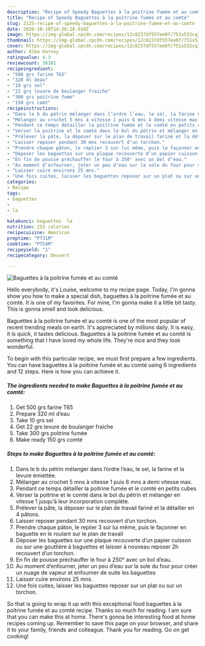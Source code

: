 ```yaml
---
description: "Recipe of Speedy Baguettes à la poitrine fumée et au comté"
title: "Recipe of Speedy Baguettes à la poitrine fumée et au comté"
slug: 2125-recipe-of-speedy-baguettes-a-la-poitrine-fumee-et-au-comte
date: 2020-10-10T14:28:28.010Z
image: https://img-global.cpcdn.com/recipes/12c8237df557ee0f/751x532cq70/baguettes-a-la-poitrine-fumee-et-au-comte-photo-principale-de-la-recette.jpg
thumbnail: https://img-global.cpcdn.com/recipes/12c8237df557ee0f/751x532cq70/baguettes-a-la-poitrine-fumee-et-au-comte-photo-principale-de-la-recette.jpg
cover: https://img-global.cpcdn.com/recipes/12c8237df557ee0f/751x532cq70/baguettes-a-la-poitrine-fumee-et-au-comte-photo-principale-de-la-recette.jpg
author: Alma Harvey
ratingvalue: 4.3
reviewcount: 38101
recipeingredient:
- "500 grs farine T65"
- "320 ml deau"
- "10 grs sel"
- "22 grs levure de boulanger fraiche"
- "300 grs poitrine fume"
- "150 grs comt"
recipeinstructions:
- "Dans le b du pétrin mélanger dans l’ordre l’eau, le sel, la farine et la levure émiettée."
- "Mélanger au crochet 5 mns à vitesse 1 puis 6 mns à demi vitesse max."
- "Pendant ce temps détailler la poitrine fumée et le comté en petits cubes"
- "Verser la poitrine et le comté dans le bol du pétrin et mélanger en vitesse 1 jusqu’à leur incorporation complète."
- "Prélever la pâte, la déposer sur le plan de travail fariné et la détailler en 4 pâtons."
- "Laisser reposer pendant 30 mns recouvert d’un torchon."
- "Prendre chaque pâton, le replier 3 sur lui même, puis le façonner en baguette en le roulant sur le plan de travail"
- "Déposer les baguettes sur une plaque recouverte d’un papier cuisson ou sur une gouttière à baguettes et laisser à nouveau reposer 2h recouvert d’un torchon."
- "En fin de pousse préchauffer le four à 250° avec un bol d’eau."
- "Au moment d’enfourner, jeter un peu d’eau sur la sole du four pour créer un nuage de vapeur et enfourner de suite les baguettes"
- "Laisser cuire environs 25 mns."
- "Une fois cuites, laisser les baguettes reposer sur un plat ou sur un torchon."
categories:
- Recipe
tags:
- baguettes
- 
- la

katakunci: baguettes  la 
nutrition: 253 calories
recipecuisine: American
preptime: "PT31M"
cooktime: "PT54M"
recipeyield: "1"
recipecategory: Dessert

---
```



![Baguettes à la poitrine fumée et au comté](https://img-global.cpcdn.com/recipes/12c8237df557ee0f/751x532cq70/baguettes-a-la-poitrine-fumee-et-au-comte-photo-principale-de-la-recette.jpg)

Hello everybody, it's Louise, welcome to my recipe page. Today, I'm gonna show you how to make a special dish, baguettes à la poitrine fumée et au comté. It is one of my favorites. For mine, I'm gonna make it a little bit tasty. This is gonna smell and look delicious.



Baguettes à la poitrine fumée et au comté is one of the most popular of recent trending meals on earth. It's appreciated by millions daily. It is easy, it is quick, it tastes delicious. Baguettes à la poitrine fumée et au comté is something that I have loved my whole life. They're nice and they look wonderful.


To begin with this particular recipe, we must first prepare a few ingredients. You can have baguettes à la poitrine fumée et au comté using 6 ingredients and 12 steps. Here is how you can achieve it.

<!--inarticleads1-->

##### The ingredients needed to make Baguettes à la poitrine fumée et au comté:

1. Get 500 grs farine T65
1. Prepare 320 ml d’eau
1. Take 10 grs sel
1. Get 22 grs levure de boulanger fraiche
1. Take 300 grs poitrine fumée
1. Make ready 150 grs comté




<!--inarticleads2-->

##### Steps to make Baguettes à la poitrine fumée et au comté:

1. Dans le b du pétrin mélanger dans l’ordre l’eau, le sel, la farine et la levure émiettée.
1. Mélanger au crochet 5 mns à vitesse 1 puis 6 mns à demi vitesse max.
1. Pendant ce temps détailler la poitrine fumée et le comté en petits cubes
1. Verser la poitrine et le comté dans le bol du pétrin et mélanger en vitesse 1 jusqu’à leur incorporation complète.
1. Prélever la pâte, la déposer sur le plan de travail fariné et la détailler en 4 pâtons.
1. Laisser reposer pendant 30 mns recouvert d’un torchon.
1. Prendre chaque pâton, le replier 3 sur lui même, puis le façonner en baguette en le roulant sur le plan de travail
1. Déposer les baguettes sur une plaque recouverte d’un papier cuisson ou sur une gouttière à baguettes et laisser à nouveau reposer 2h recouvert d’un torchon.
1. En fin de pousse préchauffer le four à 250° avec un bol d’eau.
1. Au moment d’enfourner, jeter un peu d’eau sur la sole du four pour créer un nuage de vapeur et enfourner de suite les baguettes
1. Laisser cuire environs 25 mns.
1. Une fois cuites, laisser les baguettes reposer sur un plat ou sur un torchon.




So that is going to wrap it up with this exceptional food baguettes à la poitrine fumée et au comté recipe. Thanks so much for reading. I am sure that you can make this at home. There's gonna be interesting food at home recipes coming up. Remember to save this page on your browser, and share it to your family, friends and colleague. Thank you for reading. Go on get cooking!
